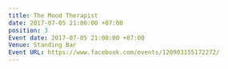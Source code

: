 ```yaml
---
title: The Mood Therapist
date: 2017-07-05 21:00:00 +07:00
position: 3
Event date: 2017-07-05 21:00:00 +07:00
Venue: Standing Bar
Event URL: https://www.facebook.com/events/120903155172272/
---
```


